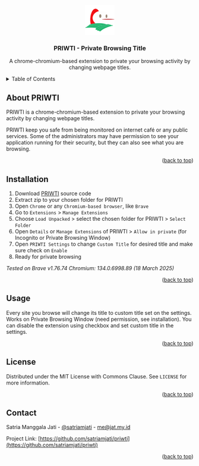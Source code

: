 <!-- HEADER -->
<a name="readme-top"></a>
<br />
<div align="center">
  <a href="https://github.com/satriamjati/priwti">
    <img src="icon.png" alt="Logo" width="80" height="80">
  </a>

  <h3 align="center">PRIWTI - Private Browsing Title</h3>

  <p align="center">
    A chrome-chromium-based extension to private your browsing activity by changing webpage titles. 

</div>



<!-- TABLE OF CONTENTS -->
<details>
  <summary>Table of Contents</summary>
  <ol>
    <li><a href="#about-priwti">About PRIWTI</a></li>
    <li><a href="#installation">Installation</a></li>
    <li><a href="#usage">Usage</a></li>
    <li><a href="#license">License</a></li>
    <li><a href="#contact">Contact</a></li>
  </ol>
</details>



<!-- ABOUT PRIWTI -->
## About PRIWTI

<!-- [![priwti Screenshot][product-screenshot]](images/priwti.png) -->

PRIWTI is a chrome-chromium-based extension to private your browsing activity by changing webpage titles. 

PRIWTI keep you safe from being monitored on internet café or any public services. Some of the administrators may have permission to see your application running for their security, but they can also see what you are browsing. 

<p align="right">(<a href="#readme-top">back to top</a>)</p>


<!-- GETTING STARTED -->
## Installation
1. Download <a href="https://github.com/satriamjati/priwti/archive/refs/heads/main.zip">PRIWTI</a> source code
2. Extract zip to your chosen folder for PRIWTI 
1. Open `Chrome` or any `Chromium-based browser`, like `Brave`
2. Go to `Extensions` > `Manage Extensions`
3. Choose `Load Unpacked` > select the chosen folder for PRIWTI > `Select Folder`
4. Open `Details` or `Manage Extensions` of PRIWTI > `Allow in private` (for Incognito or Private Browsing Window)
7. Open `PRIWTI Settings` to change `Custom Title` for desired title and make sure check on `Enable` 
8. Ready for private browsing

*Tested on Brave v1.76.74 Chromium: 134.0.6998.89 (18 March 2025)*

<p align="right">(<a href="#readme-top">back to top</a>)</p>



<!-- USAGE  -->
## Usage

Every site you browse will change its title to custom title set on the settings. Works on Private Browsing Window (need permission, see installation). You can disable the extension using checkbox and set custom title in the settings. 


<p align="right">(<a href="#readme-top">back to top</a>)</p>



<!-- LICENSE -->
## License

Distributed under the MIT License with Commons Clause. See `LICENSE` for more information.

<p align="right">(<a href="#readme-top">back to top</a>)</p>



<!-- CONTACT -->
## Contact

Satria Manggala Jati - [@satriamjati](https://twitter.com/satriamjati) - me@jat.my.id

Project Link: [https://github.com/satriamjati/priwti](https://github.com/satriamjati/priwti)

<p align="right">(<a href="#readme-top">back to top</a>)</p>


[product-screenshot]: images/priwti.png
